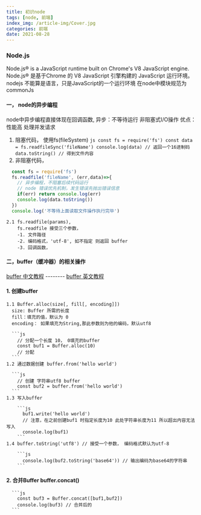 ```yaml
---
title: 初识node
tags: [node, 前端]
index_img: /article-img/Cover.jpg
categories: 前端
date: 2021-08-28
---
```


### Node.js 
  Node.js® is a JavaScript runtime built on Chrome's V8 JavaScript engine.
  Node.js® 是基于Chrome 的 V8 JavaScript 引擎构建的 JavaScript 运行环境。
  nodejs 不能算是语言，只是JavaScript的一个运行环境
  在node中模块规范为commonJs
#### 一， node的异步编程
  node中异步编程直接体现在回调函数,
  异步：不等待运行 非阻塞式I/O操作
  优点：性能高 处理并发请求

  1. 阻塞代码， 使用fs(fileSystem)
    ```js
      const fs = require('fs')
      const data = fs.readfileSync('fileName')
      console.log(data) // 返回一个16进制码
      data.toString() // 得到文件内容
    ```
  2. 非阻塞代码，
  ```js
    const fs = require('fs')
    fs.readfile('fileName', (err,data)=>{
      // 异步编程，不阻塞后续代码运行
      // node 错误优先机制，发生错误先抛出错误信息
      if(err) return console.log(err)
      console.log(data.toString())
    })
    console.log('不等待上面读取文件操作执行完毕')
  ```
    2.1 fs.readfile(params),
        fs.readfile 接受三个参数，
        -1. 文件路径
        -2. 编码格式，'utf-8', 如不指定 则返回 buffer 
        -3. 回调函数，

#### 二，buffer（缓冲器）的相关操作
  [buffer 中文教程](http://nodejs.cn/api/buffer.html) -------- [buffer 英文教程](https://nodejs.org/api/buffer.html)

  #### 1. 创建buffer
    1.1 Buffer.alloc(size[, fill[, encoding]])
      size: Buffer 所需的长度
      fill：填充的值，默认为 0
      encoding： 如果填充为String,那此参数则为他的编码，默认utf8

      ```js
        // 分配一个长度 10， 0填充的buffer
        const buf1 = Buffer.alloc(10)
        // 分配
      ```
    1.2 通过数据创建 buffer.from('hello world')

      ```js
        // 创建 字符串utf8 buffer
        const buf2 = buffer.from('hello world')
      ```
    1.3 写入buffer 

        ```js
          buf1.write('hello world')
          // 注意，在之前创建buf1 时指定长度为10 此处字符串长度为11 所以超出内容无法写入
          console.log(buf1)
        ```
    1.4 buffer.toString('utf8') // 接受一个参数， 编码格式默认为utf-8

        ```js
          console.log(buf2.toString('base64')) // 输出编码为base64的字符串
        ```
  #### 2. 合并Buffer buffer.concat()
      ```js
        const buf3 = Buffer.concat([buf1,buf2])
        console.log(buf3) // 合并后的
      ```